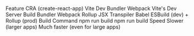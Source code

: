 Feature	             CRA (create-react-app)	            Vite
Dev Bundler         	Webpack	                    Vite's Dev Server
Build Bundler	        Webpack                 	Rollup
JSX Transpiler	        Babel	                    ESBuild (dev) + Rollup (prod)
Build Command	        npm run build	            npm run build
Speed	                Slower (larger apps)	    Much faster (even for large apps)
